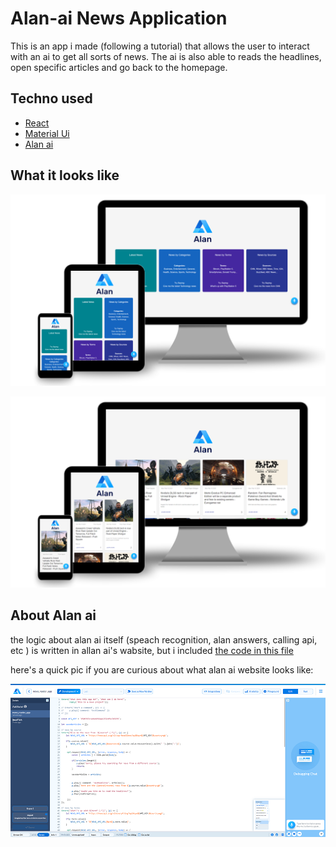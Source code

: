 # Alan-ai News Application    

This is an app i made (following a tutorial) that allows the user to interact with an ai to get all sorts of news. The ai is also able to reads the headlines, open specific articles and go back to the homepage.

## Techno used

- [React](https://fr.reactjs.org/)
- [Material Ui](https://material-ui.com/)
- [Alan ai](https://alan.app/)

## What it looks like

![picture of the homepage on diffrent devices](pres\HomePage.png)

![picture of the articles page on diffrent devices](pres\Articles.png)

## About Alan ai

the logic about alan ai itself (speach recognition, alan answers, calling api, etc ) is written in allan ai's wabsite, but i included [the code in this file](src\alanAiCode\alanAiCode.js)

here's a quick pic if you are curious about what alan ai website looks like:

![alan ai's website interface](pres\Interface.png)